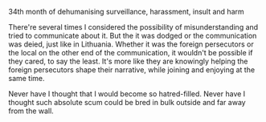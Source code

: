 34th month of dehumanising surveillance, harassment, insult and harm

There're several times I considered the possibility of misunderstanding and tried to communicate about it. But the it was dodged or the communication was deied, just like in Lithuania.
Whether it was the foreign persecutors or the local on the other end of the communication, it wouldn't be possible if they cared, to say the least. It's more like they are knowingly helping the foreign persecutors shape their narrative, while joining and enjoying at the same time.


Never have I thought that I would become so hatred-filled.
Never have I thought such absolute scum could be bred in bulk outside and far away from the wall.
